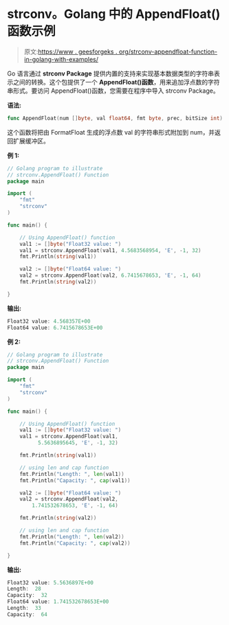 # strconv。Golang 中的 AppendFloat()函数示例

> 原文:[https://www . geesforgeks . org/strconv-appendfloat-function-in-golang-with-examples/](https://www.geeksforgeeks.org/strconv-appendfloat-function-in-golang-with-examples/)

Go 语言通过 **strconv Package** 提供内置的支持来实现基本数据类型的字符串表示之间的转换。这个包提供了一个 **AppendFloat()函数**，用来追加浮点数的字符串形式。要访问 AppendFloat()函数，您需要在程序中导入 strconv Package。

**语法:**

```go
func AppendFloat(num []byte, val float64, fmt byte, prec, bitSize int) []byte
```

这个函数将把由 FormatFloat 生成的浮点数 val 的字符串形式附加到 num，并返回扩展缓冲区。

**例 1:**

```go
// Golang program to illustrate
// strconv.AppendFloat() Function
package main

import (
    "fmt"
    "strconv"
)

func main() {

    // Using AppendFloat() function
    val1 := []byte("Float32 value: ")
    val1 = strconv.AppendFloat(val1, 4.5683568954, 'E', -1, 32)
    fmt.Println(string(val1))

    val2 := []byte("Float64 value: ")
    val2 = strconv.AppendFloat(val2, 6.7415678653, 'E', -1, 64)
    fmt.Println(string(val2))

}
```

**输出:**

```go
Float32 value: 4.568357E+00
Float64 value: 6.7415678653E+00

```

**例 2:**

```go
// Golang program to illustrate
// strconv.AppendFloat() Function
package main

import (
    "fmt"
    "strconv"
)

func main() {

    // Using AppendFloat() function
    val1 := []byte("Float32 value: ")
    val1 = strconv.AppendFloat(val1, 
          5.5636895645, 'E', -1, 32)

    fmt.Println(string(val1))

    // using len and cap function
    fmt.Println("Length: ", len(val1))
    fmt.Println("Capacity: ", cap(val1))

    val2 := []byte("Float64 value: ")
    val2 = strconv.AppendFloat(val2,
        1.741532678653, 'E', -1, 64)

    fmt.Println(string(val2))

    // using len and cap function
    fmt.Println("Length: ", len(val2))
    fmt.Println("Capacity: ", cap(val2))

}
```

**输出:**

```go
Float32 value: 5.5636897E+00
Length:  28
Capacity:  32
Float64 value: 1.741532678653E+00
Length:  33
Capacity:  64

```